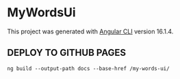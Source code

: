 # MyWordsUi

This project was generated with [Angular CLI](https://github.com/angular/angular-cli) version 16.1.4.

## DEPLOY TO GITHUB PAGES

`ng build --output-path docs --base-href /my-words-ui/`
